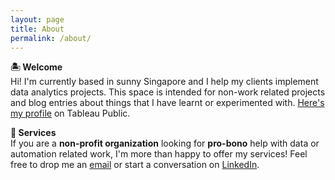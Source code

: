```yaml
---
layout: page
title: About
permalink: /about/
---
```


**🏝️ Welcome**  
Hi! I'm currently based in sunny Singapore and I help my clients implement data analytics projects. This space is intended for non-work related projects and blog entries about things that I have learnt or experimented with. [Here's my profile](https://public.tableau.com/profile/jiaen/#!/) on Tableau Public.
  
  
  
**🤗 Services**  
If you are a **non-profit organization** looking for **pro-bono** help with data or automation related work, I'm more than happy to offer my services!
Feel free to drop me an [email](mailto:tyforfeedback@gmail.com) or start a conversation on [LinkedIn](https://www.linkedin.com/in/iiaen).
